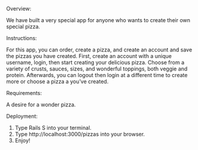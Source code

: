Overview:

We have built a very special app for anyone who wants to create their own special pizza.


Instructions:

For this app, you can order, create a pizza, and create an account and save the pizzas you have created. First, create an account with a unique username, login, then start creating your delicious pizza. Choose from a variety of crusts, sauces, sizes, and wonderful toppings, both veggie and protein. Afterwards, you can logout then login at a different time to create more or choose a pizza a you’ve created.


Requirements:

A desire for a wonder pizza.


Deployment:

1) Type Rails S into your terminal.
2) Type http://localhost:3000/pizzas into your browser.
3) Enjoy!
